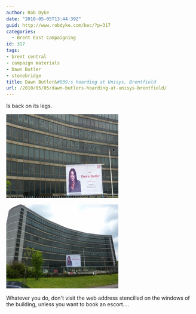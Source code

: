 ```yaml
---
author: Rob Dyke
date: "2010-05-05T13:44:39Z"
guid: http://www.robdyke.com/bec/?p=317
categories:
  - Brent East Campaigning
id: 317
tags:
- brent central
- campaign materials
- Dawn Butler
- stonebridge
title: Dawn Butler&#039;s hoarding at Unisys, Brentfield
url: /2010/05/05/dawn-butlers-hoarding-at-unisys-brentfield/
---
```

Is back on its legs.

[<img class="alignleft size-medium wp-image-322" title="P1000517" src="/pubfiles/2010/05/P1000517-300x225.jpg" alt="" width="300" height="225" />](/pubfiles/2010/05/P1000517.jpg)

[<img class="alignleft size-medium wp-image-323" title="P1000516" src="/pubfiles/2010/05/P1000516-300x225.jpg" alt="" width="300" height="225" />](/pubfiles/2010/05/P1000516.jpg)

Whatever you do, don't visit the web address stencilled on the windows of the building, unless you want to book an escort....